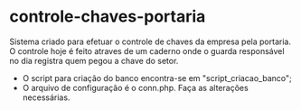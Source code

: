 # controle-chaves-portaria

Sistema criado para efetuar o controle de chaves da empresa pela portaria. O controle hoje é feito atraves de um caderno onde o guarda responsável no dia registra quem pegou a chave do setor.

- O script para criação do banco encontra-se em "script_criacao_banco";
- O arquivo de configuração é o conn.php. Faça as alterações necessárias.
